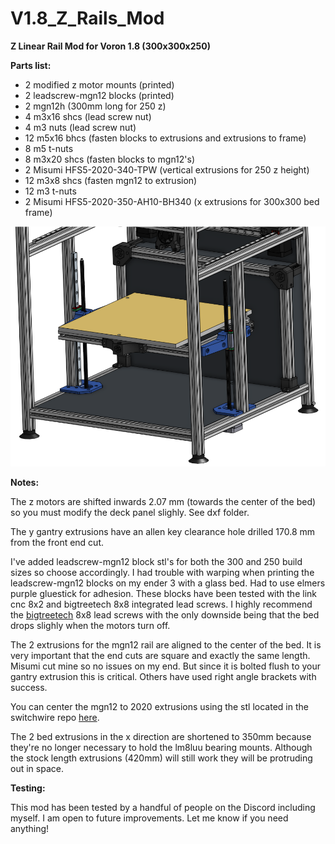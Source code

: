 # V1.8_Z_Rails_Mod
**Z Linear Rail Mod for Voron 1.8 (300x300x250)**

**Parts list:**
* 2 modified z motor mounts (printed)
* 2 leadscrew-mgn12 blocks  (printed)
* 2 mgn12h (300mm long for 250 z) 
* 4 m3x16 shcs (lead screw nut)
* 4 m3 nuts (lead screw nut)
* 12 m5x16 bhcs (fasten blocks to extrusions and extrusions to frame)
* 8 m5 t-nuts 
* 8 m3x20 shcs (fasten blocks to mgn12's)
* 2 Misumi HFS5-2020-340-TPW (vertical extrusions for 250 z height)
* 12 m3x8 shcs (fasten mgn12 to extrusion)
* 12 m3 t-nuts
* 2 Misumi HFS5-2020-350-AH10-BH340 (x extrusions for 300x300 bed frame)



![isoview1](isoview1.png)


**Notes:**

The z motors are shifted inwards 2.07 mm (towards the center of the bed) so you must modify the deck panel slighly. See dxf folder.

The y gantry extrusions have an allen key clearance hole drilled 170.8 mm from the front end cut.

I've added leadscrew-mgn12 block stl's for both the 300 and 250 build sizes so choose accordingly.
I had trouble with warping when printing the leadscrew-mgn12 blocks on my ender 3 with a glass bed. Had to use elmers purple gluestick for adhesion.
These blocks have been tested with the link cnc 8x2 and bigtreetech 8x8 integrated lead screws. I highly recommend the [bigtreetech](https://www.aliexpress.com/item/32977907686.html?spm=a2g0s.9042311.0.0.43bf4c4drPPHbq) 8x8 lead screws with the only downside being that the bed drops slighly when the motors turn off. 

The 2 extrusions for the mgn12 rail are aligned to the center of the bed. It is very important that the end cuts are square and exactly the same length. Misumi cut mine so no issues on my end. But since it is bolted flush to your gantry extrusion this is critical. Others have used right angle brackets with success.

You can center the mgn12 to 2020 extrusions using the stl located in the switchwire repo [here](https://github.com/VoronDesign/Voron-Switchwire/blob/master/STL/Gantry/2020_MGN12_guide_x2.stl).

The 2 bed extrusions in the x direction are shortened to 350mm because they're no longer necessary to hold the lm8luu bearing mounts. Although the stock length extrusions (420mm) will still work they will be protruding out in space.

**Testing:**

This mod has been tested by a handful of people on the Discord including myself. I am open to future improvements. Let me know if you need anything!


